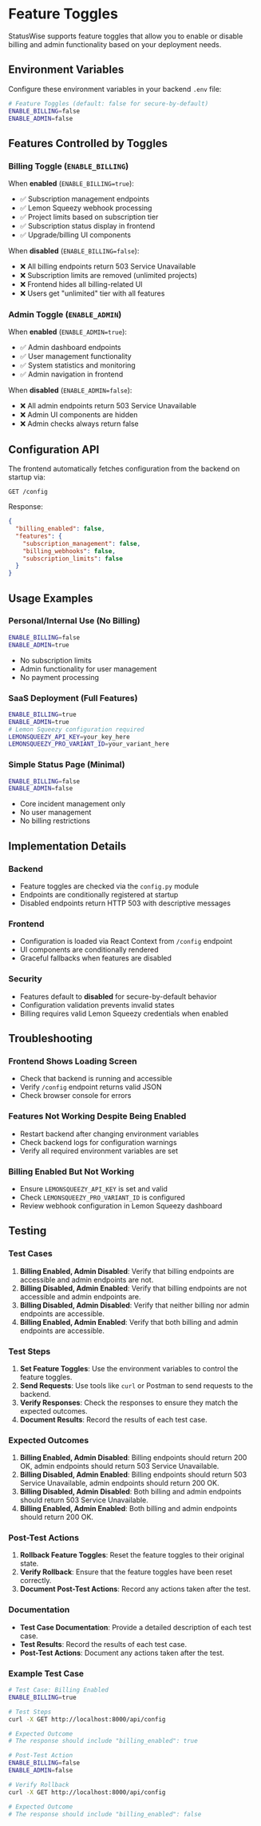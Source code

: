 # Feature Toggles

StatusWise supports feature toggles that allow you to enable or disable billing and admin functionality based on your deployment needs.

## Environment Variables

Configure these environment variables in your backend `.env` file:

```bash
# Feature Toggles (default: false for secure-by-default)
ENABLE_BILLING=false
ENABLE_ADMIN=false
```

## Features Controlled by Toggles

### Billing Toggle (`ENABLE_BILLING`)

When **enabled** (`ENABLE_BILLING=true`):
- ✅ Subscription management endpoints
- ✅ Lemon Squeezy webhook processing  
- ✅ Project limits based on subscription tier
- ✅ Subscription status display in frontend
- ✅ Upgrade/billing UI components

When **disabled** (`ENABLE_BILLING=false`):
- ❌ All billing endpoints return 503 Service Unavailable
- ❌ Subscription limits are removed (unlimited projects)
- ❌ Frontend hides all billing-related UI
- ❌ Users get "unlimited" tier with all features

### Admin Toggle (`ENABLE_ADMIN`)

When **enabled** (`ENABLE_ADMIN=true`):
- ✅ Admin dashboard endpoints
- ✅ User management functionality
- ✅ System statistics and monitoring
- ✅ Admin navigation in frontend

When **disabled** (`ENABLE_ADMIN=false`):
- ❌ All admin endpoints return 503 Service Unavailable
- ❌ Admin UI components are hidden
- ❌ Admin checks always return false

## Configuration API

The frontend automatically fetches configuration from the backend on startup via:

```
GET /config
```

Response:
```json
{
  "billing_enabled": false,
  "features": {
    "subscription_management": false,
    "billing_webhooks": false,
    "subscription_limits": false
  }
}
```

## Usage Examples

### Personal/Internal Use (No Billing)
```bash
ENABLE_BILLING=false
ENABLE_ADMIN=true
```
- No subscription limits
- Admin functionality for user management
- No payment processing

### SaaS Deployment (Full Features)
```bash
ENABLE_BILLING=true
ENABLE_ADMIN=true
# Lemon Squeezy configuration required
LEMONSQUEEZY_API_KEY=your_key_here
LEMONSQUEEZY_PRO_VARIANT_ID=your_variant_here
```

### Simple Status Page (Minimal)
```bash
ENABLE_BILLING=false
ENABLE_ADMIN=false
```
- Core incident management only
- No user management
- No billing restrictions

## Implementation Details

### Backend
- Feature toggles are checked via the `config.py` module
- Endpoints are conditionally registered at startup
- Disabled endpoints return HTTP 503 with descriptive messages

### Frontend
- Configuration is loaded via React Context from `/config` endpoint
- UI components are conditionally rendered
- Graceful fallbacks when features are disabled

### Security
- Features default to **disabled** for secure-by-default behavior
- Configuration validation prevents invalid states
- Billing requires valid Lemon Squeezy credentials when enabled

## Troubleshooting

### Frontend Shows Loading Screen
- Check that backend is running and accessible
- Verify `/config` endpoint returns valid JSON
- Check browser console for errors

### Features Not Working Despite Being Enabled
- Restart backend after changing environment variables
- Check backend logs for configuration warnings
- Verify all required environment variables are set

### Billing Enabled But Not Working
- Ensure `LEMONSQUEEZY_API_KEY` is set and valid
- Check `LEMONSQUEEZY_PRO_VARIANT_ID` is configured
- Review webhook configuration in Lemon Squeezy dashboard 

## Testing

### Test Cases
1. **Billing Enabled, Admin Disabled**: Verify that billing endpoints are accessible and admin endpoints are not.
2. **Billing Disabled, Admin Enabled**: Verify that billing endpoints are not accessible and admin endpoints are.
3. **Billing Disabled, Admin Disabled**: Verify that neither billing nor admin endpoints are accessible.
4. **Billing Enabled, Admin Enabled**: Verify that both billing and admin endpoints are accessible.

### Test Steps
1. **Set Feature Toggles**: Use the environment variables to control the feature toggles.
2. **Send Requests**: Use tools like `curl` or Postman to send requests to the backend.
3. **Verify Responses**: Check the responses to ensure they match the expected outcomes.
4. **Document Results**: Record the results of each test case.

### Expected Outcomes
1. **Billing Enabled, Admin Disabled**: Billing endpoints should return 200 OK, admin endpoints should return 503 Service Unavailable.
2. **Billing Disabled, Admin Enabled**: Billing endpoints should return 503 Service Unavailable, admin endpoints should return 200 OK.
3. **Billing Disabled, Admin Disabled**: Both billing and admin endpoints should return 503 Service Unavailable.
4. **Billing Enabled, Admin Enabled**: Both billing and admin endpoints should return 200 OK.

### Post-Test Actions
1. **Rollback Feature Toggles**: Reset the feature toggles to their original state.
2. **Verify Rollback**: Ensure that the feature toggles have been reset correctly.
3. **Document Post-Test Actions**: Record any actions taken after the test.

### Documentation
- **Test Case Documentation**: Provide a detailed description of each test case.
- **Test Results**: Record the results of each test case.
- **Post-Test Actions**: Document any actions taken after the test.

### Example Test Case
```bash
# Test Case: Billing Enabled
ENABLE_BILLING=true

# Test Steps
curl -X GET http://localhost:8000/api/config

# Expected Outcome
# The response should include "billing_enabled": true

# Post-Test Action
ENABLE_BILLING=false
ENABLE_ADMIN=false

# Verify Rollback
curl -X GET http://localhost:8000/api/config

# Expected Outcome
# The response should include "billing_enabled": false
``` 